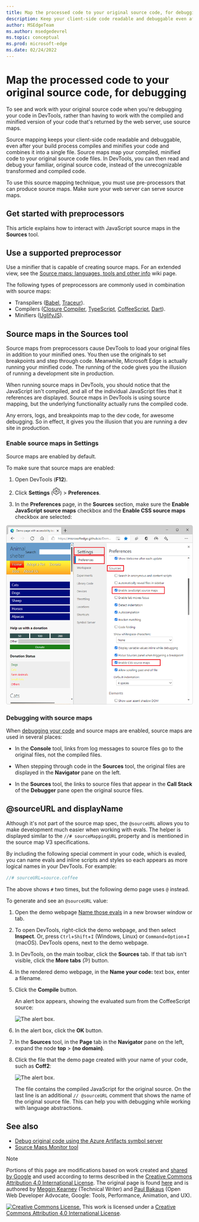 ```yaml
---
title: Map the processed code to your original source code, for debugging
description: Keep your client-side code readable and debuggable even after you combine, minify, or compile it.
author: MSEdgeTeam
ms.author: msedgedevrel
ms.topic: conceptual
ms.prod: microsoft-edge
ms.date: 02/24/2022
---
```

<!-- Copyright Meggin Kearney and Paul Bakaus

   Licensed under the Apache License, Version 2.0 (the "License");
   you may not use this file except in compliance with the License.
   You may obtain a copy of the License at

       https://www.apache.org/licenses/LICENSE-2.0

   Unless required by applicable law or agreed to in writing, software
   distributed under the License is distributed on an "AS IS" BASIS,
   WITHOUT WARRANTIES OR CONDITIONS OF ANY KIND, either express or implied.
   See the License for the specific language governing permissions and
   limitations under the License.  -->
# Map the processed code to your original source code, for debugging
<!-- orig title:
# Map Preprocessed Code to Source Code
-->

To see and work with your original source code when you're debugging your code in DevTools, rather than having to work with the compiled and minified version of your code that's returned by the web server, use source maps.

Source mapping keeps your client-side code readable and debuggable, even after your build process compiles and minifies your code and combines it into a single file.  Source maps map your compiled, minified code to your original source code files.  In DevTools, you can then read and debug your familiar, original source code, instead of the unrecognizable transformed and compiled code.

To use this source mapping technique, you must use pre-processors that can produce source maps.  Make sure your web server can serve source maps.


<!--
no longer in original file:
todo: add link to preprocessors capable of producing source maps when section is available
/web/tools/setup/setup-preprocessors?#supported_preprocessors
-->


<!-- ====================================================================== -->
## Get started with preprocessors

This article explains how to interact with JavaScript source maps in the **Sources** tool.  <!--For a first overview of what preprocessors are, how each may help, and how source maps work; see Set Up CSS & JS Preprocessors.  -->

<!--
no longer in original file:
todo: add link to Set Up CSS & JS Preprocessors when section is available
/web/tools/setup/setup-preprocessors#debugging-and-editing-preprocessed-content
-->


<!-- ====================================================================== -->
## Use a supported preprocessor

Use a minifier that is capable of creating source maps.  <!--For the most popular options, see the preprocessor support section.  -->  For an extended view, see the [Source maps: languages, tools and other info](https://github.com/ryanseddon/source-map/wiki/Source-maps:-languages,-tools-and-other-info) wiki page.

<!--
no longer in original file:
todo: add link to display the preprocessor support section when section is available
/web/tools/setup/setup-preprocessors?#supported_preprocessors
-->

The following types of preprocessors are commonly used in combination with source maps:

*  Transpilers ([Babel](https://babeljs.io), [Traceur](https://github.com/google/traceur-compiler/wiki/Getting-Started)).
*  Compilers ([Closure Compiler](https://github.com/google/closure-compiler), [TypeScript](https://www.typescriptlang.org), [CoffeeScript](https://coffeescript.org), [Dart](https://www.dartlang.org)).
*  Minifiers ([UglifyJS](https://github.com/mishoo/UglifyJS)).


<!-- ====================================================================== -->
## Source maps in the Sources tool

Source maps from preprocessors cause DevTools to load your original files in addition to your minified ones.  You then use the originals to set breakpoints and step through code.  Meanwhile, Microsoft Edge is actually running your minified code.  The running of the code gives you the illusion of running a development site in production.

When running source maps in DevTools, you should notice that the JavaScript isn't compiled, and all of the individual JavaScript files that it references are displayed.  Source maps in DevTools is using source mapping, but the underlying functionality actually runs the compiled code.

Any errors, logs, and breakpoints map to the dev code, for awesome debugging.  So in effect, it gives you the illusion that you are running a dev site in production.

### Enable source maps in Settings

Source maps are enabled by default.<!-- (as of Microsoft Edge 39)-->

To make sure that source maps are enabled:

1. Open DevTools (**F12**).

1. Click **Settings** (![Settings icon.](../media/settings-gear-icon-light-theme.png)) > **Preferences**.

1. In the **Preferences** page, in the **Sources** section, make sure the **Enable JavaScript source maps** checkbox and the **Enable CSS source maps** checkbox are selected:

![The Preferences page's Sources section with the 'Enable source maps' checkboxes selected.](../media/javascript-settings-preferences-sources-enable-javascript-source-maps.msft.png)


### Debugging with source maps

When [debugging your code](index.md#step-4-step-through-the-code) and source maps are enabled, source maps are used in several places:

*  In the **Console** tool, links from log messages to source files go to the original files, not the compiled files.

*  When stepping through code in the **Sources** tool, the original files are displayed in the **Navigator** pane on the left.

*  In the **Sources** tool, the links to source files that appear in the **Call Stack** of the **Debugger** pane open the original source files.


<!-- ====================================================================== -->
## @sourceURL and displayName

<!-- this section doesn't mention displayName, why is `displayName` in the heading? -->

Although it's not part of the source map spec, the `@sourceURL`<!-- what?  property?  flag? what kind of thing is it?  a property? --> allows you to make development much easier when working with evals.  The helper is displayed similar to the `//# sourceMappingURL` property and<!-- which one? specify --> is mentioned in the source map V3 specifications.

By including the following special comment in your code, which is evaled, you can name evals and inline scripts and styles so each appears as more logical names in your DevTools.  For example:

```javascript
//# sourceURL=source.coffee
```

<!-- how does this demo page support the lead-in above? -->

The above shows `#` two times, but the following demo page uses `@` instead.
<!-- why? -->

To generate and see an `@sourceURL` value:

1. Open the demo webpage [Name those evals](https://www.thecssninja.com/demo/source_mapping/compile.html) in a new browser window or tab.

1. To open DevTools, right-click the demo webpage, and then select **Inspect**.  Or, press `Ctrl`+`Shift`+`I` (Windows, Linux) or `Command`+`Option`+`I` (macOS).  DevTools opens, next to the demo webpage.

1. In DevTools, on the main toolbar, click the **Sources** tab.  If that tab isn't visible, click the **More tabs** (![More tabs icon.](../media/more-tabs-icon-light-theme.png)) button.

1. In the rendered demo webpage, in the **Name your code:** text box, enter a filename.

1. Click the **Compile** button.

   An alert box appears, showing the evaluated sum from the CoffeeScript source:

   ![The alert box.](media/coffee-alert.png)

1. In the alert box, click the **OK** button.

1. In the **Sources** tool, in the **Page** tab in the **Navigator** pane on the left, expand the node **top** > **(no domain)**.

1. Click the file that the demo page created with your name of your code, such as **Coff2**:

   ![The alert box.](media/my-coffee-demo-resulting-script.png)

   The file contains the compiled JavaScript for the original source.  On the last line is an additional `// @sourceURL` comment that shows the name of the original source file.  This can help you with debugging while working with language abstractions.

<!-- how does this demo page support the lead-in above?  
need to explain the png/ explain the demo to total newbies who have no idea what's going on here.  
What is the purpose of this demo page?  
Where did the script code in the Coff2 listing in Devtools come from?  
Are we seeing all the code - which code caused the @sourceURL?  
Do you have to write a demo page like this to get //@ sourceURL?  
what's the point of this demonstration? -->


<!-- ====================================================================== -->
## See also

* [Debug original code using the Azure Artifacts symbol server](ado-symbol-server.md)
* [Source Maps Monitor tool](../source-maps-monitor/source-maps-monitor-tool.md)


<!-- ====================================================================== -->
> [!NOTE]
> Portions of this page are modifications based on work created and [shared by Google](https://developers.google.com/terms/site-policies) and used according to terms described in the [Creative Commons Attribution 4.0 International License](https://creativecommons.org/licenses/by/4.0).
> The original page is found [here](https://developers.google.com/web/tools/chrome-devtools/javascript/source-maps) and is authored by [Meggin Kearney](https://developers.google.com/web/resources/contributors#meggin-kearney) (Technical Writer) and [Paul Bakaus](https://developers.google.com/web/resources/contributors#paul-bakaus) (Open Web Developer Advocate, Google: Tools, Performance, Animation, and UX).

[![Creative Commons License.](https://i.creativecommons.org/l/by/4.0/88x31.png)](https://creativecommons.org/licenses/by/4.0)
This work is licensed under a [Creative Commons Attribution 4.0 International License](https://creativecommons.org/licenses/by/4.0).
